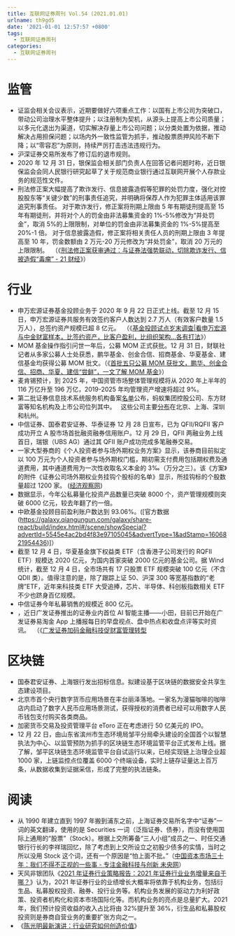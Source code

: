```yaml
---
title: 互联网证券周刊 Vol.54 (2021.01.01)
urlname: th9gd5
date: '2021-01-01 12:57:57 +0800'
tags:
  - 互联网证券周刊
categories:
  - 互联网证券周刊
---
```


# 监管

- 证监会相关会议表示，近期要做好六项重点工作：以国有上市公司为突破口，带动公司治理水平整体提升；以注册制为契机，从源头上提高上市公司质量；以多元化退出为渠道，切实解决存量上市公司问题；以分类处置为依据，推动解决占用担保问题；以场内外一致性监管为抓手，推动股票质押风险不断下降；以“零容忍”为原则，持续严厉打击违法违规行为。
- 沪深证券交易所发布了修订后的退市规则。
- 2020 年 12 月 31 日，银保监会相关部门负责人在回答记者问题时称，近日银保监会会同人民银行研究起草了关于规范商业银行通过互联网开展个人存款业务的规范性文件。
- 刑法修正案大幅提高了欺诈发行、信息披露造假等犯罪的处罚力度，强化对控股股东等“关键少数”的刑事责任追究，并明确将保荐人作为犯罪主体适用该罪追究刑事责任。
  对于欺诈发行，修正案将刑期上限由 5 年有期徒刑提高至 15 年有期徒刑，并将对个人的罚金由非法募集资金的 1%-5%修改为“并处罚金”，取消 5%的上限限制，对单位的罚金由非法募集资金的 1%-5%提高至 20%-1 倍。
  对于信息披露造假，修正案将相关责任人员的刑期上限由 3 年提高至 10 年，罚金数额由 2 万元-20 万元修改为“并处罚金”，取消 20 万元的上限限制。  （《[刑法修正案获审通过：与证券法强势联动，切除欺诈发行、信披造假“毒瘤” - 21 财经](https://m.21jingji.com/article/20201229/4c3e8e34875152add6cf68c4686b9af4.html)》）

# 行业

- 申万宏源证券基金投顾业务于 2020 年 9 月 22 日正式上线。截至 12 月 15 日，申万宏源证券共服务有效签约客户人数达到 2.7 万人（有效客户数量 1.5 万人），总签约资产规模已超 8 亿元。  （《[基金投顾试点岁末调查|看申万宏源与中金财富样本，比签约资产，比客户盈利，比组织架构…各有打法](https://api3.cls.cn/share/article/643906?os=android&sv=734&app=)》）
- MOM 基金操作指引问世一年后，公募 MOM 正式获批。12 月 31 日，财联社记者从多家公募人士处获悉，鹏华基金、创金合信、招商基金、华夏基金、建信基金均获得公募 MOM 批文。（《[首批五只公募 MOM 获批文，鹏华、创金合信、招商、华夏、建信“尝鲜”，一文了解 MOM 基金](https://api3.cls.cn/share/article/653125?os=android&sv=734&app=)》）
- 麦肯锡预计，到 2025 年，中国资管市场整体管理规模将从 2020 年上半年的 116 万亿升至 196 万亿，2019-2025 年均管理资产增速将超过 9%。
- 第二批证券信息技术系统服务机构备案[名单](https://neris.csrc.gov.cn/portal/user/announce/view/650)公布，蚂蚁集团控股公司、东方财富等知名机构及上市公司位列其中。   这些公司主要[分布](https://docs.qq.com/sheet/DUHhvR0Noc1RPb2pF)在北京、上海、深圳和杭州。
- 中信证券、国泰君安证券、华泰证券 12 月 28 日宣布，已为 QFII/RQFII 客户成功开立 A 股市场首批融资融券信用账户。12 月 29 日，QFII 两融业务上线首日，瑞银（UBS AG）通过其 QFII 账户成功完成多笔融券交易。
- 一家大型券商的《个人投资者参与场外期权业务方案》显示，该券商目前拟定以 100 万元为个人投资者参与场外期权门槛，期初需支付费用包括期权费及通道费用，其中通道费用为一次性收取名义本金的 3‰（万分之三）。该《方案》的附件《证券公司场外期权业务挂钩个股标的名单》显示，所挂钩标的个股数量超过 1200 家。 ([经济观察网](http://www.eeo.com.cn/2020/1230/451721.shtml))
- 数据显示，今年公私募量化投资产品数量已突破 8000 个，资产管理规模则突破 6000 亿元，较去年翻了约一倍。
- 中欧基金投顾目前盈利账户数达到 93.06%。([官方数据(https://galaxy.qiangungun.com/galaxy/share-react/build/index.html#/scene/showSpecial?advertId=5545e4ac2bd4f83e97105045&advertType=1&adStamp=1606821954436)]）
- 截至 12 月 4 日，华夏基金旗下权益类 ETF（含香港子公司发行的 RQFII ETF）规模达 2020 亿元，为国内首家突破 2000 亿元的基金公司。据 Wind 统计，截至 12 月 4 日，全市场共有 17 只股票 ETF 规模突破 100 亿元（不含 QDII 类）。值得注意的是，除了跟踪上证 50、沪深 300 等宽基指数的“老牌”ETF，近年来科技类 ETF 大受追捧，芯片、半导体、科创板指数相关 ETF 不少也跻身百亿规模。
- 中信证券今年私募销售的规模近 800 亿元。
- ，近日广发证券推出的证券业内首位 AI 智能主播——小田，目前已开始在广发证券易淘金 App 上播报每日的早盘视点、盘中热点和收盘点评等实时资讯。  （《[广发证券加码金融科技促财富管理转型](https://m.21jingji.com/article/20201230/herald/763a2c6cbb881ee0b69481c4bb445e5d.html)

# 区块链

- 国泰君安证券、上海银行发出招标信息。拟建设基于区块链的数据安全共享生态建设项目。
- 北京市首个央行数字货币应用场景在丰台丽泽落地。一家名为漫猫咖啡的咖啡店内启动了数字人民币应用场景测试，获得授权的消费者已经可以用数字人民币钱包支付购买各类商品。
- 加密货币交易及投资管理平台 eToro 正在考虑进行 50 亿美元的 IPO。
- 12 月 22 日，由山东省滨州市生态环境局邹平分局牵头建设的全国首个以智慧执法为中心、以监管预防为抓手的区块链生态环境监管平台正式发布上线。据了解，邹平区块链生态环境监管平台自试运行以来，已经实现链上治理企业超 1000 家，上链监控点位覆盖 6000 个终端设备，实时上链存证量达上百万条，从数据收集到证据采信，形成了完整的执法链条。

# 阅读

- 从 1990 年建立直到 1997 年搬到浦东之前，上海证券交易所名字中“证券”一词的英文翻译，使用的是 Securities 一词（泛指证券、债券），而没有使用国际上通用的“股票”（Stock）。根据上交所筹备“三人小组”成员之一、时任交通银行行长的李祥瑞回忆，除了考虑到上交所设立之初股少债多的实情，当时之所以没用 Stock 这个词，还有一个原因是“怕上面不批。”（[中国资本市场三十年：我们不得不正视的一些事 - 专注金融科技与创新 未央网](https://www.weiyangx.com/376730.html)）
- 天风非银团队《[2021 年证券行业策略报告：2021 年证券行业业务增量来自于哪？](https://mp.weixin.qq.com/s/cuID9HxjurXYLAb9hxHjQA)》认为，2021 年证券行业的业绩增长大概率将依靠于机构业务，包括衍生品、私募股权投资、融券、投行业务等。机构业务发展的驱动力为利好政策、投资者机构化和资本市场国际化等。而机构业务的亮点是总量扩大。2021 年，我们预计投资收益的收入占比将由 32%提升至 36%，衍生品和私募股权投资则是券商自营业务的重要扩张方向之一。
- 《[陈光明最新演讲：行业研究如何创造价值](https://api3.cls.cn/share/article/645659?os=android&sv=734&app=)》
